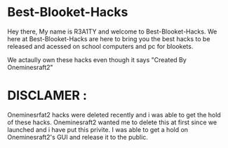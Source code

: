 # Best-Blooket-Hacks

Hey there, My name is R3A1TY and welcome to Best-Blooket-Hacks. We here at Best-Blooket-Hacks are here to bring you the best hacks to be released and acessed on school computers and pc for blookets.

We actaully own these hacks even though it says "Created By Oneminesraft2" 

# DISCLAMER :

Oneminesrfat2 hacks were deleted recently and i was able to get the hold of these hacks. Oneminesraft2 wanted me to delete this at first since we launched and i have put this privite. I was able to get a hold on Oneminesraft2's GUI and release it to the public.

